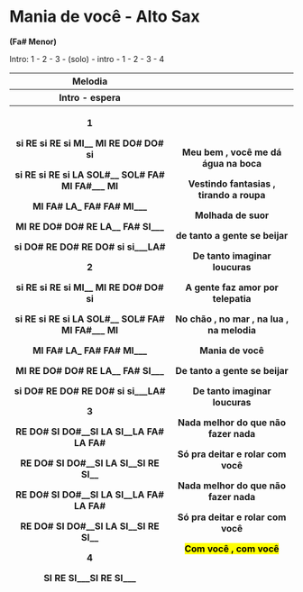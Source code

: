# **Mania de** você **- Alto** Sax

**(Fa# Menor)**

Intro: 1 - 2 - 3 - (solo) - intro - 1 - 2 - 3 - 4

<table>
<colgroup>
<col style="width: 56%" />
<col style="width: 43%" />
</colgroup>
<thead>
<tr>
<th><strong>Melodia</strong></th>
<th></th>
</tr>
<tr>
<th><strong>Intro - espera</strong></th>
<th></th>
</tr>
<tr>
<th><p><strong>1</strong></p>
<p>si RE si RE si MI__ MI RE DO# DO# si</p>
<p>si RE si RE si LA SOL#__ SOL# FA# MI FA#___ MI</p>
<p>MI FA# LA_ FA# FA# MI___</p>
<p>MI RE DO# DO# RE LA__ FA# SI___</p>
<p>si DO# RE DO# RE DO# si si___LA#</p>
<p><strong>2</strong></p>
<p>si RE si RE si MI__ MI RE DO# DO# si</p>
<p>si RE si RE si LA SOL#__ SOL# FA# MI FA#___ MI</p>
<p>MI FA# LA_ FA# FA# MI___</p>
<p>MI RE DO# DO# RE LA__ FA# SI___</p>
<p>si DO# RE DO# RE DO# si si___LA#</p>
<p><strong>3</strong></p>
<p>RE DO# SI DO#__SI LA SI__LA FA# LA FA#</p>
<p>RE DO# SI DO#__SI LA SI__SI RE SI__</p>
<p>RE DO# SI DO#__SI LA SI__LA FA# LA FA#</p>
<p>RE DO# SI DO#__SI LA SI__SI RE SI__</p>
<p><strong>4</strong></p>
<p>SI RE SI___SI RE SI___</p></th>
<th><p>Meu bem , você me dá água na boca</p>
<p>Vestindo fantasias , tirando a roupa</p>
<p>Molhada de suor</p>
<p>de tanto a gente se beijar</p>
<p>De tanto imaginar loucuras</p>
<p>A gente faz amor por telepatia</p>
<p>No chão , no mar , na lua , na melodia</p>
<p>Mania de você</p>
<p>De tanto a gente se beijar</p>
<p>De tanto imaginar loucuras</p>
<p>Nada melhor do que não fazer nada</p>
<p>Só pra deitar e rolar com você</p>
<p>Nada melhor do que não fazer nada</p>
<p>Só pra deitar e rolar com você</p>
<p><mark>Com você , com você</mark></p></th>
</tr>
</thead>
<tbody>
</tbody>
</table>